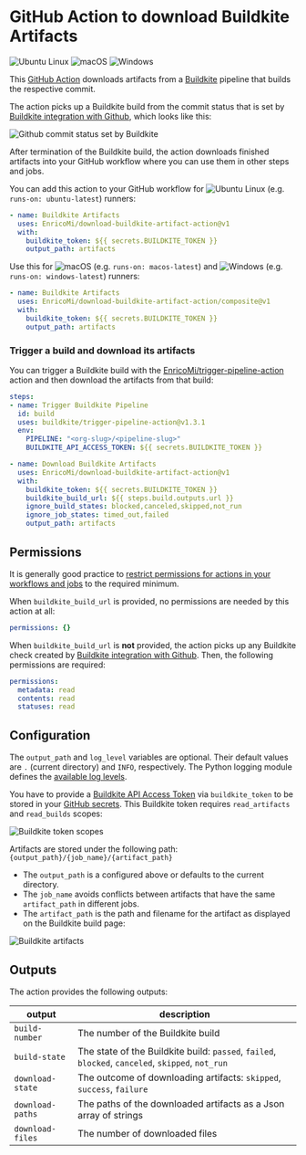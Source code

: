 # GitHub Action to download Buildkite Artifacts

![Ubuntu Linux](https://badgen.net/badge/icon/Ubuntu?icon=terminal&label)
![macOS](https://badgen.net/badge/icon/macOS?icon=apple&label)
![Windows](https://badgen.net/badge/icon/Windows?icon=windows&label)

This [GitHub Action](https://github.com/actions) downloads artifacts from
a [Buildkite](https://buildkite.com/) pipeline that builds the respective commit.

The action picks up a Buildkite build from the commit status that is set by
[Buildkite integration with Github](https://buildkite.com/docs/integrations/github#connecting-buildkite-and-github),
which looks like this:

![Github commit status set by Buildkite](github-buildkite-check.png)

After termination of the Buildkite build, the action downloads finished artifacts into your GitHub workflow
where you can use them in other steps and jobs.

You can add this action to your GitHub workflow for ![Ubuntu Linux](https://badgen.net/badge/icon/Ubuntu?icon=terminal&label) (e.g. `runs-on: ubuntu-latest`) runners:

```yaml
- name: Buildkite Artifacts
  uses: EnricoMi/download-buildkite-artifact-action@v1
  with:
    buildkite_token: ${{ secrets.BUILDKITE_TOKEN }}
    output_path: artifacts
```

Use this for ![macOS](https://badgen.net/badge/icon/macOS?icon=apple&label) (e.g. `runs-on: macos-latest`)
and ![Windows](https://badgen.net/badge/icon/Windows?icon=windows&label) (e.g. `runs-on: windows-latest`) runners:

```yaml
- name: Buildkite Artifacts
  uses: EnricoMi/download-buildkite-artifact-action/composite@v1
  with:
    buildkite_token: ${{ secrets.BUILDKITE_TOKEN }}
    output_path: artifacts
```

### Trigger a build and download its artifacts
You can trigger a Buildkite build with the [EnricoMi/trigger-pipeline-action](https://github.com/EnricoMi/trigger-pipeline-action) action
and then download the artifacts from that build:

```yaml
steps:
- name: Trigger Buildkite Pipeline
  id: build
  uses: buildkite/trigger-pipeline-action@v1.3.1
  env:
    PIPELINE: "<org-slug>/<pipeline-slug>"
    BUILDKITE_API_ACCESS_TOKEN: ${{ secrets.BUILDKITE_TOKEN }}

- name: Download Buildkite Artifacts
  uses: EnricoMi/download-buildkite-artifact-action@v1
  with:
    buildkite_token: ${{ secrets.BUILDKITE_TOKEN }}
    buildkite_build_url: ${{ steps.build.outputs.url }}
    ignore_build_states: blocked,canceled,skipped,not_run
    ignore_job_states: timed_out,failed
    output_path: artifacts
```

## Permissions
It is generally good practice to [restrict permissions for actions in your workflows and jobs](https://docs.github.com/en/actions/using-jobs/assigning-permissions-to-jobs) to the required minimum.

When `buildkite_build_url` is provided, no permissions are needed by this action at all:
```yaml
permissions: {}
```

When `buildkite_build_url` is **not** provided, the action picks up any Buildkite check created by
[Buildkite integration with Github](https://buildkite.com/docs/integrations/github#connecting-buildkite-and-github).
Then, the following permissions are required:
```yaml
permissions:
  metadata: read
  contents: read
  statuses: read
```


## Configuration
The `output_path` and `log_level` variables are optional. Their default values are `.` (current directory) and `INFO`, respectively. The Python logging module defines the [available log levels](https://docs.python.org/3/library/logging.html#logging-levels).

You have to provide a [Buildkite API Access Token](https://buildkite.com/docs/apis/managing-api-tokens) via `buildkite_token` to be stored in your [GitHub secrets](https://docs.github.com/en/actions/configuring-and-managing-workflows/creating-and-storing-encrypted-secrets).
This Buildkite token requires `read_artifacts` and `read_builds` scopes:

![Buildkite token scopes](buildkite-token-scopes.png)

Artifacts are stored under the following path: `{output_path}/{job_name}/{artifact_path}`

- The `output_path` is a configured above or defaults to the current directory.
- The `job_name` avoids conflicts between artifacts that have the same `artifact_path` in different jobs.
- The `artifact_path` is the path and filename for the artifact as displayed on the Buildkite build page:

![Buildkite artifacts](buildkite-artifact.png)

## Outputs
The action provides the following outputs:

|output        |description                      |
|--------------|---------------------------------|
|`build-number`|The number of the Buildkite build|
|`build-state`|The state of the Buildkite build: `passed`, `failed`, `blocked`, `canceled`, `skipped`, `not_run` |
|`download-state`|The outcome of downloading artifacts: `skipped`, `success`, `failure`|
|`download-paths`|The paths of the downloaded artifacts as a Json array of strings|
|`download-files`|The number of downloaded files|
